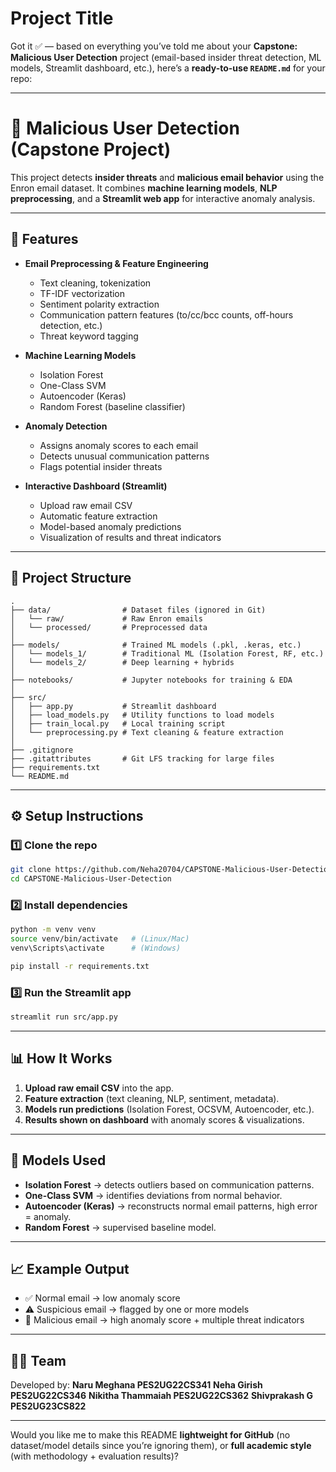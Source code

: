 # Project Title
Got it ✅ — based on everything you’ve told me about your **Capstone: Malicious User Detection** project (email-based insider threat detection, ML models, Streamlit dashboard, etc.), here’s a **ready-to-use `README.md`** for your repo:

---

# 🚨 Malicious User Detection (Capstone Project)

This project detects **insider threats** and **malicious email behavior** using the Enron email dataset.
It combines **machine learning models**, **NLP preprocessing**, and a **Streamlit web app** for interactive anomaly analysis.

---

## 📌 Features

* **Email Preprocessing & Feature Engineering**

  * Text cleaning, tokenization
  * TF-IDF vectorization
  * Sentiment polarity extraction
  * Communication pattern features (to/cc/bcc counts, off-hours detection, etc.)
  * Threat keyword tagging

* **Machine Learning Models**

  * Isolation Forest
  * One-Class SVM
  * Autoencoder (Keras)
  * Random Forest (baseline classifier)

* **Anomaly Detection**

  * Assigns anomaly scores to each email
  * Detects unusual communication patterns
  * Flags potential insider threats

* **Interactive Dashboard (Streamlit)**

  * Upload raw email CSV
  * Automatic feature extraction
  * Model-based anomaly predictions
  * Visualization of results and threat indicators

---

## 📂 Project Structure

```
.
├── data/                # Dataset files (ignored in Git)
│   └── raw/             # Raw Enron emails
│   └── processed/       # Preprocessed data
│
├── models/              # Trained ML models (.pkl, .keras, etc.)
│   └── models_1/        # Traditional ML (Isolation Forest, RF, etc.)
│   └── models_2/        # Deep learning + hybrids
│
├── notebooks/           # Jupyter notebooks for training & EDA
│
├── src/                 
│   ├── app.py           # Streamlit dashboard
│   ├── load_models.py   # Utility functions to load models
│   ├── train_local.py   # Local training script
│   └── preprocessing.py # Text cleaning & feature extraction
│
├── .gitignore
├── .gitattributes       # Git LFS tracking for large files
├── requirements.txt
└── README.md
```

---

## ⚙️ Setup Instructions

### 1️⃣ Clone the repo

```bash
git clone https://github.com/Neha20704/CAPSTONE-Malicious-User-Detection.git
cd CAPSTONE-Malicious-User-Detection
```

### 2️⃣ Install dependencies

```bash
python -m venv venv
source venv/bin/activate   # (Linux/Mac)
venv\Scripts\activate      # (Windows)

pip install -r requirements.txt
```

### 3️⃣ Run the Streamlit app

```bash
streamlit run src/app.py
```

---

## 📊 How It Works

1. **Upload raw email CSV** into the app.
2. **Feature extraction** (text cleaning, NLP, sentiment, metadata).
3. **Models run predictions** (Isolation Forest, OCSVM, Autoencoder, etc.).
4. **Results shown on dashboard** with anomaly scores & visualizations.

---

## 🧪 Models Used

* **Isolation Forest** → detects outliers based on communication patterns.
* **One-Class SVM** → identifies deviations from normal behavior.
* **Autoencoder (Keras)** → reconstructs normal email patterns, high error = anomaly.
* **Random Forest** → supervised baseline model.

---

## 📈 Example Output

* ✅ Normal email → low anomaly score
* ⚠️ Suspicious email → flagged by one or more models
* 🚨 Malicious email → high anomaly score + multiple threat indicators

---

## 👩‍💻 Team
Developed by:
**Naru Meghana PES2UG22CS341**
**Neha Girish PES2UG22CS346**
**Nikitha Thammaiah PES2UG22CS362**
**Shivprakash G PES2UG23CS822**

---

Would you like me to make this README **lightweight for GitHub** (no dataset/model details since you’re ignoring them),
or **full academic style** (with methodology + evaluation results)?
